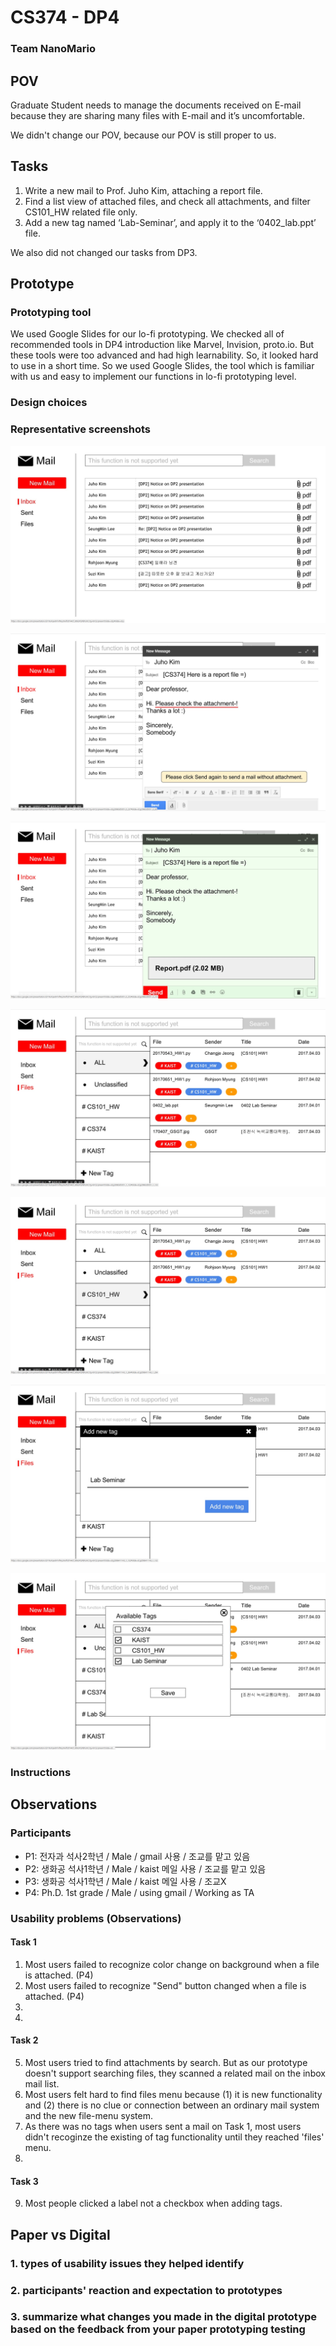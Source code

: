 # CS374 - DP4
### Team NanoMario

## POV
Graduate Student needs to manage the documents received on E-mail because they are sharing many files with E-mail and it’s uncomfortable.

We didn't change our POV, because our POV is still proper to us.

## Tasks
1. Write a new mail to Prof. Juho Kim, attaching a report file.
2. Find a list view of attached files, and check all attachments, and filter CS101_HW related file only.
3. Add a new tag named ‘Lab-Seminar’, and apply it to the ‘0402_lab.ppt’ file.

We also did not changed our tasks from DP3.

## Prototype
### Prototyping tool
We used Google Slides for our lo-fi prototyping. We checked all of recommended tools in DP4 introduction like Marvel, Invision, proto.io. But these tools were too advanced and had high learnability. So, it looked hard to use in a short time. So we used Google Slides, the tool which is familiar with us and easy to implement our functions in lo-fi prototyping level.

### Design choices


### Representative screenshots

![main](./main.jpg)

![nofile](./nofile.jpg)

![yesfile](./yesfile.jpg)

![files](./files.jpg)

![CS101](./CS101.jpg)

![newtag](./newtag.jpg)

![changetag](./changetag.jpg)

### Instructions



## Observations
### Participants
- P1: 전자과 석사2학년 / Male / gmail 사용 / 조교를 맡고 있음
- P2: 생화공 석사1학년 / Male / kaist 메일 사용 / 조교를 맡고 있음
- P3: 생화공 석사1학년 / Male / kaist 메일 사용 / 조교X
- P4: Ph.D. 1st grade / Male / using gmail / Working as TA

### Usability problems (Observations)
#### Task 1
1. Most users failed to recognize color change on background when a file is attached. (P4)
2. Most users failed to recognize "Send" button changed when a file is attached. (P4)
3. 
4.

#### Task 2
5. Most users tried to find attachments by search. But as our prototype doesn't support searching files, they scanned a related mail on the inbox mail list.
6. Most users felt hard to find files menu because (1) it is new functionality and (2) there is no clue or connection between an ordinary mail system and the new file-menu system.
7. As there was no tags when users sent a mail on Task 1, most users didn't recoginze the existing of tag functionality until they reached 'files' menu.
8.

#### Task 3
9. Most people clicked a label not a checkbox when adding tags.


## Paper vs Digital
### 1. types of usability issues they helped identify

### 2. participants' reaction and expectation to prototypes

### 3. summarize what changes you made in the digital prototype based on the feedback from your paper prototyping testing


